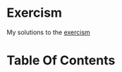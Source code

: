 Exercism
========

My solutions to the [exercism](http://exercism.io/)

Table Of Contents
=================
